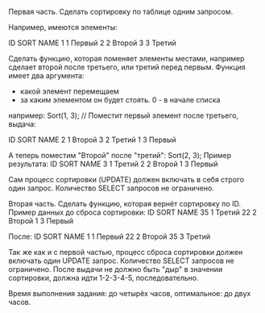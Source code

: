 Первая часть. Сделать сортировку по таблице одним запросом.

Например, имеются элементы:

ID 	SORT 	NAME
1	1		Первый
2	2		Второй
3	3		Третий

Сделать функцию, которая поменяет элементы местами, например сделает второй после третьего, или третий перед первым.
Функция имеет два аргумента: 
- какой элемент перемещаем
- за каким элементом он будет стоять. 0 - в начале списка

например: Sort(1, 3); // Поместит первый элемент после третьего, выдача:

ID 	SORT 	NAME
2	1		Второй
3	2		Третий
1	3		Первый

А теперь поместим "Второй" после "третий": Sort(2, 3);
Пример результата:
ID 	SORT 	NAME
3	1		Третий
2	2		Второй
1	3		Первый


Сам процесс сортировки (UPDATE) должен включать в себя строго один запрос. Количество SELECT запросов не ограничено.

Вторая часть. Сделать функцию, которая вернёт сортировку по ID.
Пример данных до сброса сортировки:
ID 	SORT 	NAME
35	1		Третий
22	2		Второй
1	3		Первый

После:
ID 	SORT 	NAME
1	1		Первый
22	2		Второй
35	3		Третий

Так же как и с первой частью, процесс сброса сортировки должен включать один UPDATE запрос. Количество SELECT запросов не ограничено. После выдачи не должно быть "дыр" в значении сортировки, должна идти 1-2-3-4-5, последовательно.

Время выполнения задания: до четырёх часов, оптимальное: до двух часов.
